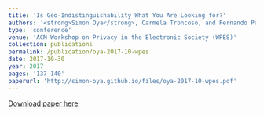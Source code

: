 ```yaml
---
title: 'Is Geo-Indistinguishability What You Are Looking for?'
authors: '<strong>Simon Oya</strong>, Carmela Troncoso, and Fernando Pérez-González'
type: 'conference'
venue: 'ACM Workshop on Privacy in the Electronic Society (WPES)'
collection: publications
permalink: /publication/oya-2017-10-wpes
date: 2017-10-30
year: 2017
pages: '137-140'
paperurl: 'http://simon-oya.github.io/files/oya-2017-10-wpes.pdf'
---
```


[Download paper here](http://simon-oya.github.io/files/oya-2017-10-wpes.pdf)
